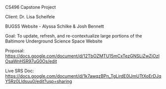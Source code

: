 CS496 Capstone Project

Client: Dr. Lisa Scheifele

BUGSS Website - Alyssa Schilke & Josh Bennett


Goal: To update, refresh, and re-contextualize large portions of the Baltimore Underground Science Space Website

Proposal: https://docs.google.com/document/d/12TbOZMTU15mCxTezGNSLiZwZjOzIOsaWnHSR97uG0Os/edit

Live SRS Doc: https://docs.google.com/document/d/1k7awqzBPn_TgLirdE0IJmUTtXoErDJqY5Rz0Lldsuu0/edit?usp=sharing
